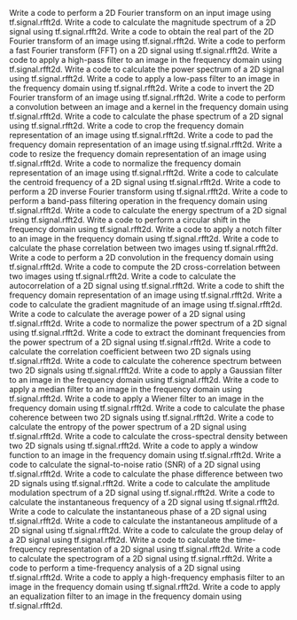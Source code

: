 Write a code to perform a 2D Fourier transform on an input image using tf.signal.rfft2d.
Write a code to calculate the magnitude spectrum of a 2D signal using tf.signal.rfft2d.
Write a code to obtain the real part of the 2D Fourier transform of an image using tf.signal.rfft2d.
Write a code to perform a fast Fourier transform (FFT) on a 2D signal using tf.signal.rfft2d.
Write a code to apply a high-pass filter to an image in the frequency domain using tf.signal.rfft2d.
Write a code to calculate the power spectrum of a 2D signal using tf.signal.rfft2d.
Write a code to apply a low-pass filter to an image in the frequency domain using tf.signal.rfft2d.
Write a code to invert the 2D Fourier transform of an image using tf.signal.rfft2d.
Write a code to perform a convolution between an image and a kernel in the frequency domain using tf.signal.rfft2d.
Write a code to calculate the phase spectrum of a 2D signal using tf.signal.rfft2d.
Write a code to crop the frequency domain representation of an image using tf.signal.rfft2d.
Write a code to pad the frequency domain representation of an image using tf.signal.rfft2d.
Write a code to resize the frequency domain representation of an image using tf.signal.rfft2d.
Write a code to normalize the frequency domain representation of an image using tf.signal.rfft2d.
Write a code to calculate the centroid frequency of a 2D signal using tf.signal.rfft2d.
Write a code to perform a 2D inverse Fourier transform using tf.signal.rfft2d.
Write a code to perform a band-pass filtering operation in the frequency domain using tf.signal.rfft2d.
Write a code to calculate the energy spectrum of a 2D signal using tf.signal.rfft2d.
Write a code to perform a circular shift in the frequency domain using tf.signal.rfft2d.
Write a code to apply a notch filter to an image in the frequency domain using tf.signal.rfft2d.
Write a code to calculate the phase correlation between two images using tf.signal.rfft2d.
Write a code to perform a 2D convolution in the frequency domain using tf.signal.rfft2d.
Write a code to compute the 2D cross-correlation between two images using tf.signal.rfft2d.
Write a code to calculate the autocorrelation of a 2D signal using tf.signal.rfft2d.
Write a code to shift the frequency domain representation of an image using tf.signal.rfft2d.
Write a code to calculate the gradient magnitude of an image using tf.signal.rfft2d.
Write a code to calculate the average power of a 2D signal using tf.signal.rfft2d.
Write a code to normalize the power spectrum of a 2D signal using tf.signal.rfft2d.
Write a code to extract the dominant frequencies from the power spectrum of a 2D signal using tf.signal.rfft2d.
Write a code to calculate the correlation coefficient between two 2D signals using tf.signal.rfft2d.
Write a code to calculate the coherence spectrum between two 2D signals using tf.signal.rfft2d.
Write a code to apply a Gaussian filter to an image in the frequency domain using tf.signal.rfft2d.
Write a code to apply a median filter to an image in the frequency domain using tf.signal.rfft2d.
Write a code to apply a Wiener filter to an image in the frequency domain using tf.signal.rfft2d.
Write a code to calculate the phase coherence between two 2D signals using tf.signal.rfft2d.
Write a code to calculate the entropy of the power spectrum of a 2D signal using tf.signal.rfft2d.
Write a code to calculate the cross-spectral density between two 2D signals using tf.signal.rfft2d.
Write a code to apply a window function to an image in the frequency domain using tf.signal.rfft2d.
Write a code to calculate the signal-to-noise ratio (SNR) of a 2D signal using tf.signal.rfft2d.
Write a code to calculate the phase difference between two 2D signals using tf.signal.rfft2d.
Write a code to calculate the amplitude modulation spectrum of a 2D signal using tf.signal.rfft2d.
Write a code to calculate the instantaneous frequency of a 2D signal using tf.signal.rfft2d.
Write a code to calculate the instantaneous phase of a 2D signal using tf.signal.rfft2d.
Write a code to calculate the instantaneous amplitude of a 2D signal using tf.signal.rfft2d.
Write a code to calculate the group delay of a 2D signal using tf.signal.rfft2d.
Write a code to calculate the time-frequency representation of a 2D signal using tf.signal.rfft2d.
Write a code to calculate the spectrogram of a 2D signal using tf.signal.rfft2d.
Write a code to perform a time-frequency analysis of a 2D signal using tf.signal.rfft2d.
Write a code to apply a high-frequency emphasis filter to an image in the frequency domain using tf.signal.rfft2d.
Write a code to apply an equalization filter to an image in the frequency domain using tf.signal.rfft2d.